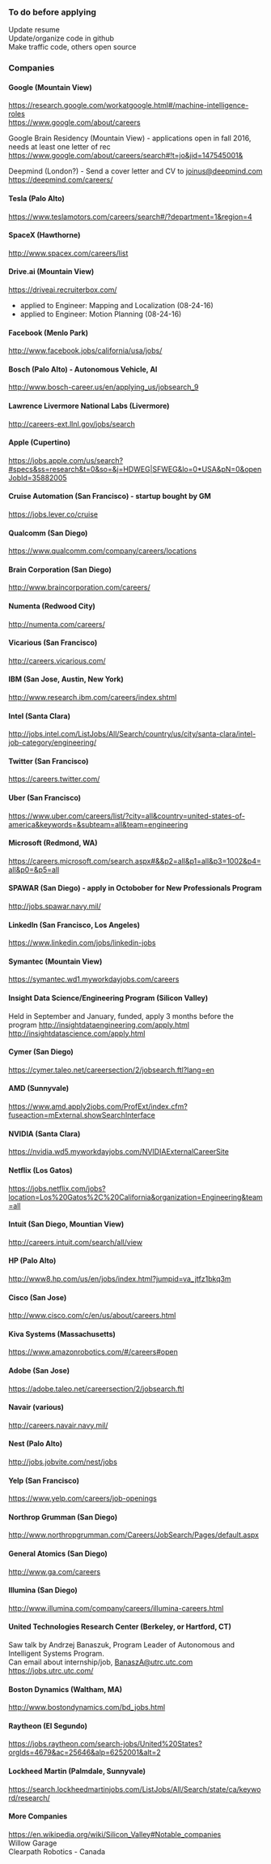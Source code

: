 ### To do before applying
Update resume  
Update/organize code in github  
Make traffic code, others open source  

### Companies

#### Google (Mountain View)
https://research.google.com/workatgoogle.html#/machine-intelligence-roles  
https://www.google.com/about/careers

Google Brain Residency (Mountain View) - applications open in fall 2016, needs at least one letter of rec
https://www.google.com/about/careers/search#!t=jo&jid=147545001&  

Deepmind (London?) - Send a cover letter and CV to joinus@deepmind.com
https://deepmind.com/careers/

#### Tesla (Palo Alto)
https://www.teslamotors.com/careers/search#/?department=1&region=4

#### SpaceX (Hawthorne)
http://www.spacex.com/careers/list

#### Drive.ai (Mountain View)
https://driveai.recruiterbox.com/
- applied to Engineer: Mapping and Localization (08-24-16)
- applied to Engineer: Motion Planning (08-24-16)

#### Facebook (Menlo Park)
http://www.facebook.jobs/california/usa/jobs/

#### Bosch (Palo Alto) - Autonomous Vehicle, AI
http://www.bosch-career.us/en/applying_us/jobsearch_9

#### Lawrence Livermore National Labs (Livermore)
http://careers-ext.llnl.gov/jobs/search

#### Apple (Cupertino)
https://jobs.apple.com/us/search?#specs&ss=research&t=0&so=&j=HDWEG|SFWEG&lo=0*USA&pN=0&openJobId=35882005

#### Cruise Automation (San Francisco) - startup bought by GM
https://jobs.lever.co/cruise

#### Qualcomm (San Diego)
https://www.qualcomm.com/company/careers/locations

#### Brain Corporation (San Diego)
http://www.braincorporation.com/careers/

#### Numenta (Redwood City)
http://numenta.com/careers/

#### Vicarious (San Francisco)
http://careers.vicarious.com/

#### IBM (San Jose, Austin, New York)
http://www.research.ibm.com/careers/index.shtml

#### Intel (Santa Clara)
http://jobs.intel.com/ListJobs/All/Search/country/us/city/santa-clara/intel-job-category/engineering/

#### Twitter (San Francisco)
https://careers.twitter.com/

#### Uber (San Francisco)
https://www.uber.com/careers/list/?city=all&country=united-states-of-america&keywords=&subteam=all&team=engineering

#### Microsoft (Redmond, WA)
https://careers.microsoft.com/search.aspx#&&p2=all&p1=all&p3=1002&p4=all&p0=&p5=all

#### SPAWAR (San Diego) - apply in Octobober for New Professionals Program
http://jobs.spawar.navy.mil/

#### LinkedIn (San Francisco, Los Angeles)
https://www.linkedin.com/jobs/linkedin-jobs

#### Symantec (Mountain View)
https://symantec.wd1.myworkdayjobs.com/careers

#### Insight Data Science/Engineering Program (Silicon Valley) 
Held in September and January, funded, apply 3 months before the program
http://insightdataengineering.com/apply.html
http://insightdatascience.com/apply.html

#### Cymer (San Diego)
https://cymer.taleo.net/careersection/2/jobsearch.ftl?lang=en

#### AMD (Sunnyvale)
https://www.amd.apply2jobs.com/ProfExt/index.cfm?fuseaction=mExternal.showSearchInterface

#### NVIDIA (Santa Clara)
https://nvidia.wd5.myworkdayjobs.com/NVIDIAExternalCareerSite

#### Netflix (Los Gatos)
https://jobs.netflix.com/jobs?location=Los%20Gatos%2C%20California&organization=Engineering&team=all

#### Intuit (San Diego, Mountian View)
http://careers.intuit.com/search/all/view

#### HP (Palo Alto)
http://www8.hp.com/us/en/jobs/index.html?jumpid=va_jtfz1bkq3m

#### Cisco (San Jose)
http://www.cisco.com/c/en/us/about/careers.html

#### Kiva Systems (Massachusetts)
https://www.amazonrobotics.com/#/careers#open

#### Adobe (San Jose)
https://adobe.taleo.net/careersection/2/jobsearch.ftl

#### Navair (various)
http://careers.navair.navy.mil/

#### Nest (Palo Alto)
http://jobs.jobvite.com/nest/jobs

#### Yelp (San Francisco)
https://www.yelp.com/careers/job-openings

#### Northrop Grumman (San Diego)
http://www.northropgrumman.com/Careers/JobSearch/Pages/default.aspx

#### General Atomics (San Diego)
http://www.ga.com/careers

#### Illumina (San Diego)
http://www.illumina.com/company/careers/illumina-careers.html

#### United Technologies Research Center (Berkeley, or Hartford, CT)
Saw talk by Andrzej Banaszuk, Program Leader of Autonomous and Intelligent Systems Program.  
Can email about internship/job, BanaszA@utrc.utc.com  
https://jobs.utrc.utc.com/

#### Boston Dynamics (Waltham, MA)
http://www.bostondynamics.com/bd_jobs.html

#### Raytheon (El Segundo)
https://jobs.raytheon.com/search-jobs/United%20States?orgIds=4679&ac=25646&alp=6252001&alt=2

#### Lockheed Martin (Palmdale, Sunnyvale)
https://search.lockheedmartinjobs.com/ListJobs/All/Search/state/ca/keyword/research/

#### More Companies
https://en.wikipedia.org/wiki/Silicon_Valley#Notable_companies  
Willow Garage  
Clearpath Robotics - Canada
